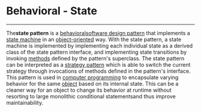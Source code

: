 # Behavioral - State

---

The**state pattern** is a [behavioral](https://en.wikipedia.org/wiki/Behavioral_pattern)[software design pattern](https://en.wikipedia.org/wiki/Software_design_pattern) that implements a [state machine](https://en.wikipedia.org/wiki/State_machine) in an [object-oriented](https://en.wikipedia.org/wiki/Object-oriented) way. With the state pattern, a state machine is implemented by implementing each individual state as a derived class of the state pattern interface, and implementing state transitions by invoking [methods](https://en.wikipedia.org/wiki/Method_(computer_programming)) defined by the pattern's superclass.
The state pattern can be interpreted as a [strategy pattern](https://en.wikipedia.org/wiki/Strategy_pattern) which is able to switch the current strategy through invocations of methods defined in the pattern's interface.
This pattern is used in [computer programming](https://en.wikipedia.org/wiki/Computer_programming) to encapsulate varying behavior for the same [object](https://en.wikipedia.org/wiki/Object_(computer_science)) based on its internal state. This can be a cleaner way for an object to change its behavior at runtime without resorting to large monolithic conditional statementsand thus improve maintainability.
